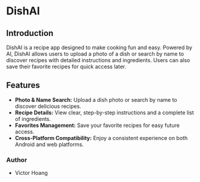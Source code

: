 # DishAI

## Introduction
DishAI is a recipe app designed to make cooking fun and easy. Powered by AI, DishAI allows users to upload a photo of a dish or search by name to discover recipes with detailed instructions and ingredients. Users can also save their favorite recipes for quick access later.

## Features
- **Photo & Name Search:** Upload a dish photo or search by name to discover delicious recipes.
- **Recipe Details:** View clear, step-by-step instructions and a complete list of ingredients.
- **Favorites Management:** Save your favorite recipes for easy future access.
- **Cross-Platform Compatibility:** Enjoy a consistent experience on both Android and web platforms.

### Author
- Victor Hoang
